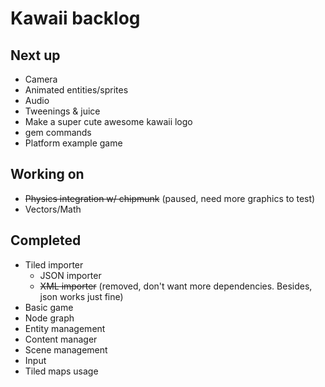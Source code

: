 # Kawaii backlog

## Next up
* Camera
* Animated entities/sprites
* Audio
* Tweenings & juice
* Make a super cute awesome kawaii logo
* gem commands
* Platform example game

## Working on
* <del>Physics integration w/ chipmunk</del> (paused, need more graphics to test)
* Vectors/Math

## Completed
* Tiled importer
	* JSON importer
	* <del>XML importer</del> (removed, don't want more dependencies. Besides, json works just fine)
* Basic game
* Node graph
* Entity management
* Content manager
* Scene management
* Input
* Tiled maps usage